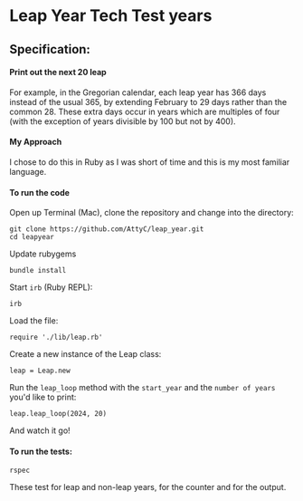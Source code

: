 # Leap Year Tech Test years   

## Specification:
#### Print out the next 20 leap
For example, in the Gregorian calendar, each leap year has 366 days instead of the usual 365, by extending February to 29 days rather than the common 28. These extra days occur in years which are multiples of four (with the exception of years divisible by 100 but not by 400).

#### My Approach
I chose to do this in Ruby as I was short of time and this is my most familiar language.

#### To run the code

Open up Terminal (Mac), clone the repository and change into the directory:
```
git clone https://github.com/AttyC/leap_year.git
cd leapyear
```
Update rubygems
```
bundle install
```
Start ```irb``` (Ruby REPL):
```
irb
```
Load the file:
```
require './lib/leap.rb'
```
Create a new instance of the Leap class:
```
leap = Leap.new
```
Run the ```leap_loop``` method with the ```start_year``` and the ```number of years``` you'd like to print:
```
leap.leap_loop(2024, 20)
```
And watch it go!

#### To run the tests:
```
rspec
```

These test for leap and non-leap years, for the counter and for the output.
